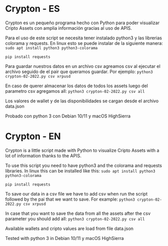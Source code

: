 # Crypton - ES

Crypton es un pequeño programa hecho con Python para poder visualizar Cripto Assets con amplia información gracias al uso de APIS.

Para el uso de este script se necesita tener instalado python3 y las librerias colorama y requests.
En linux esto se puede instalar de la siguiente manera:
`sudo apt install python3 python3-colorama`

`pip install requests`

Para guardar nuestros datos en un archivo csv agreamos csv al ejecutar el archivo seguido de el pair que queramos guardar. Por ejemplo:
    `python3 crypton-02-2022.py csv xrpusd`
    
En caso de querer almacenar los datos de todos los assets luego del parametro csv agregamos all:
    `python3 crypton-02-2022.py csv all`

Los valores de wallet y de las disponibilidades se cargan desde el archivo data.json

Probado con python 3 con Debian 10/11 y macOS HighSierra

# Crypton - EN

Crypton is a little script made with Python to visualize Cripto Assets with a lot of information thanks to the APIS.

To use this script you need to have python3 and the colorama and requests libraries.
In linux this can be installed like this:
`sudo apt install python3 python3-colorama`

`pip install requests`

To save our data in a csv file we have to add csv when run the script followed by the pai that we want to save. For example:
    `python3 crypton-02-2022.py csv xrpusd`
    
In case that you want to save the data from all the assets after the csv parameter you should add all:
    `python3 crypton-02-2022.py csv all`

Available wallets and cripto values are load from file data.json

Tested with python 3 in Debian 10/11 y macOS HighSierra
